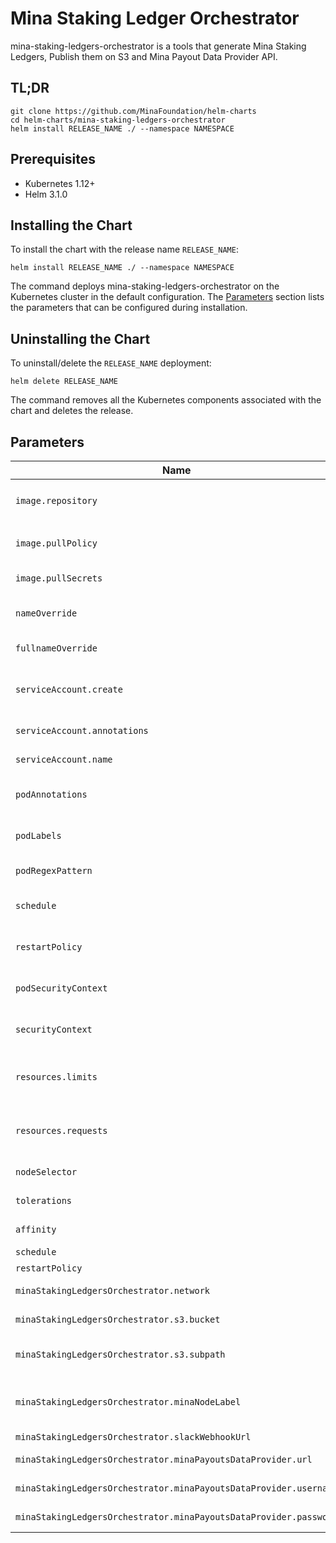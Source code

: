 # Mina Staking Ledger Orchestrator

mina-staking-ledgers-orchestrator is a tools that generate Mina Staking Ledgers, Publish them on S3 and Mina Payout Data Provider API.

## TL;DR

```console
git clone https://github.com/MinaFoundation/helm-charts
cd helm-charts/mina-staking-ledgers-orchestrator
helm install RELEASE_NAME ./ --namespace NAMESPACE
```

## Prerequisites

- Kubernetes 1.12+
- Helm 3.1.0

## Installing the Chart

To install the chart with the release name `RELEASE_NAME`:

```console
helm install RELEASE_NAME ./ --namespace NAMESPACE
```

The command deploys mina-staking-ledgers-orchestrator on the Kubernetes cluster in the default configuration. The [Parameters](#parameters) section lists the parameters that can be configured during installation.

## Uninstalling the Chart

To uninstall/delete the `RELEASE_NAME` deployment:

```console
helm delete RELEASE_NAME
```

The command removes all the Kubernetes components associated with the chart and deletes the release.

## Parameters

| Name                                                              | Description                                                                        | Value                                                                |
| ----------------------------------------------------------------- | ---------------------------------------------------------------------------------- | -------------------------------------------------------------------- |
| `image.repository`                                                | mina-staking-ledgers-orchestrator image name                                       | `673156464838.dkr.ecr.us-west-2.amazonaws.com/github-actions-runner` |
| `image.pullPolicy`                                                | mina-staking-ledgers-orchestrator image pull policy                                | `IfNotPresent`                                                       |
| `image.pullSecrets`                                               | Specify docker-registry secret names as an array                                   | `[]`                                                                 |
| `nameOverride`                                                    | String to partially override common.names.fullname                                 | ""                                                                   |
| `fullnameOverride`                                                | String to fully override common.names.fullname                                     | ""                                                                   |
| `serviceAccount.create`                                           | Enable the creation of a ServiceAccount for mina-staking-ledgers-orchestrator pods | `true`                                                               |
| `serviceAccount.annotations`                                      | Annotations for the created ServiceAccount                                         | {}                                                                   |
| `serviceAccount.name`                                             | Name of the created ServiceAccount                                                 | ""                                                                   |
| `podAnnotations`                                                  | Annotations for mina-staking-ledgers-orchestrator pods                             | {}                                                                   |
| `podLabels`                                                       | Extra labels for mina-staking-ledgers-orchestrator pods                            | {}                                                                   |
| `podRegexPattern`                                                 | Regex pattern to match pods                                                        | ".*"                                                                 |
| `schedule`                                                        | Schedule to run pod rotation, runs every 6 hours                                   | "0 */6 * * *"                                                        |
| `restartPolicy`                                                   | Restart Policy when the job fails, can be OnFailure, Never, Always                 | "OnFailure"                                                          |
| `podSecurityContext`                                              | Set mina-staking-ledgers-orchestrator Pod's Security Context                       | {}                                                                   |
| `securityContext`                                                 | Set mina-staking-ledgers-orchestrator Security Context                             | {}                                                                   |
| `resources.limits`                                                | The resources limits for the mina-staking-ledgers-orchestrator container           | {}                                                                   |
| `resources.requests`                                              | The resources requests for the mina-staking-ledgers-orchestrator container         | {}                                                                   |
| `nodeSelector`                                                    | Node labels for pod assignment                                                     | {}                                                                   |
| `tolerations`                                                     | Tolerations for pod assignment                                                     | {}                                                                   |
| `affinity`                                                        | Affinity for pod assignment                                                        | {}                                                                   |
| `schedule`                                                        | Frequency to run the job                                                           | `0 0 * * *`                                                          |
| `restartPolicy`                                                   | Restart Policy                                                                     | `Never`                                                              |
| `minaStakingLedgersOrchestrator.network`                          | Network to run the Orchestrator against                                            | ` `                                                                  |
| `minaStakingLedgersOrchestrator.s3.bucket`                        | Bucket to upload the Mina Staking Ledgers                                          | ` `                                                                  |
| `minaStakingLedgersOrchestrator.s3.subpath`                       | Bucket subpath to upload the Mina Staking Ledgers                                  | ` `                                                                  |
| `minaStakingLedgersOrchestrator.minaNodeLabel`                    | Label of the Mina Daemon to execute Staking Ledger Generation                      | ` `                                                                  |
| `minaStakingLedgersOrchestrator.slackWebhookUrl`                  | Slack Webhook URL                                                                  | ` `                                                                  |
| `minaStakingLedgersOrchestrator.minaPayoutsDataProvider.url`      | Mina Payouts Data Provider URL                                                     | ` `                                                                  |
| `minaStakingLedgersOrchestrator.minaPayoutsDataProvider.username` | Mina Payouts Data Provider Username                                                | ` `                                                                  |
| `minaStakingLedgersOrchestrator.minaPayoutsDataProvider.password` | Mina Payouts Data Provider Password                                                | ` `                                                                  |
